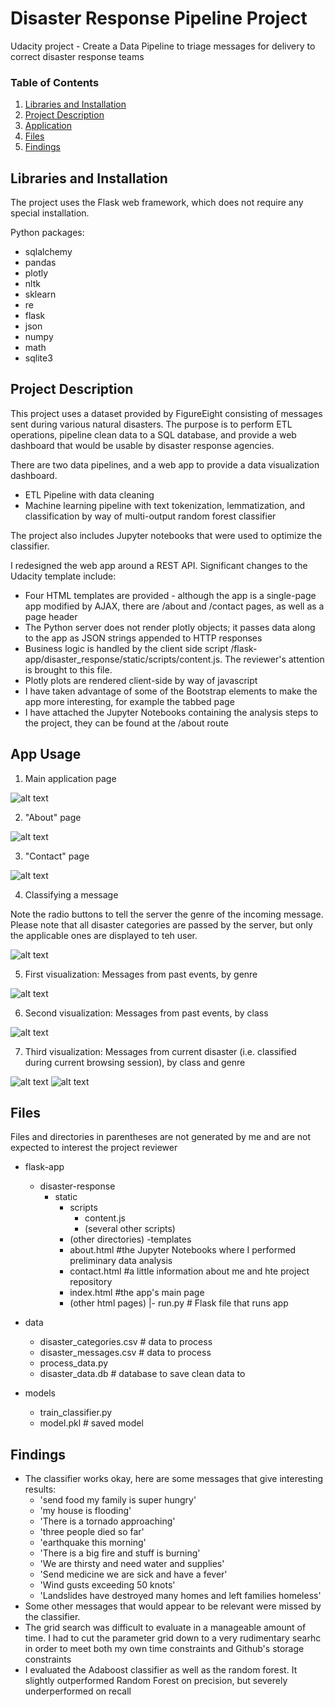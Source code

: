 # Disaster Response Pipeline Project

Udacity project - Create a Data Pipeline to triage messages for delivery to correct disaster response teams 


### Table of Contents

1. [Libraries and Installation](#installation)
2. [Project Description](#motivation)
2. [Application](#app)
3. [Files](#files)
4. [Findings](#results)

## Libraries and Installation <a name="installation"></a>

The project uses the Flask web framework, which does not require any special installation.

Python packages:
 - sqlalchemy
 - pandas
 - plotly
 - nltk
 - sklearn
 - re
 - flask
 - json
 - numpy
 - math
 - sqlite3

## Project Description<a name="motivation"></a>

This project uses a dataset provided by FigureEight consisting of messages sent during various natural disasters.
The purpose is to perform ETL operations, pipeline clean data to a SQL database, and provide a web dashboard that would be usable by disaster response agencies.

There are two data pipelines, and a web app to provide a data visualization dashboard.
 - ETL Pipeline with data cleaning
 - Machine learning pipeline with text tokenization, lemmatization, and classification by way of multi-output random forest classifier

 The project also includes Jupyter notebooks that were used to optimize the classifier.

I redesigned the web app around a REST API.  Significant changes to the Udacity template include:
 - Four HTML templates are provided - although the app is a single-page app modified by AJAX, there are /about and /contact pages, as well as a page header
 - The Python server does not render plotly objects; it passes data along to the app as JSON strings appended to HTTP responses
 - Business logic is handled by the client side script /flask-app/disaster_response/static/scripts/content.js.  The reviewer's attention is brought to this file.
 - Plotly plots are rendered client-side by way of javascript
 - I have taken advantage of some of the Bootstrap elements to make the app more interesting, for example the tabbed page
 - I have attached the Jupyter Notebooks containing the analysis steps to the project, they can be found at the /about route
 
## App Usage<a name="app"></a>

1.  Main application page

![alt text](https://github.com/ismith1024/Udacity-Disaster-Response-Data-Pipeline/blob/master/images/01Main.png "Main app page")

2.  "About" page

![alt text](https://github.com/ismith1024/Udacity-Disaster-Response-Data-Pipeline/blob/master/images/02About.png "About page")

3.  "Contact" page

![alt text](https://github.com/ismith1024/Udacity-Disaster-Response-Data-Pipeline/blob/master/images/03Contact.png "Contact page")

4.  Classifying a message

Note the radio buttons to tell the server the genre of the incoming message.  Please note that all disaster categories are passed by the server, but only the applicable ones are displayed to teh user.

![alt text](https://github.com/ismith1024/Udacity-Disaster-Response-Data-Pipeline/blob/master/images/04Classify.png "Message classifier")

5.  First visualization: Messages from past events, by genre

![alt text](https://github.com/ismith1024/Udacity-Disaster-Response-Data-Pipeline/blob/master/images/05vis1.png "First visualization")

6.  Second visualization: Messages from past events, by class

![alt text](https://github.com/ismith1024/Udacity-Disaster-Response-Data-Pipeline/blob/master/images/06vis2.png "Second visualization")

7.  Third visualization: Messages from current disaster (i.e. classified during current browsing session), by class and genre

![alt text](https://github.com/ismith1024/Udacity-Disaster-Response-Data-Pipeline/blob/master/images/07vis3a.png "Third visualization")
![alt text](https://github.com/ismith1024/Udacity-Disaster-Response-Data-Pipeline/blob/master/images/08vis3b.png "Third visualization")

## Files <a name="files"></a>

Files and directories in parentheses are not generated by me and are not expected to interest the project reviewer

- flask-app
  - disaster-response
    - static
      - scripts
        - content.js
        - (several other scripts)
      - (other directories)
    -templates
      - about.html #the Jupyter Notebooks where I performed preliminary data analysis
      - contact.html #a little information about me and hte project repository
      - index.html #the app's main page
      - (other html pages)
|- run.py  # Flask file that runs app

- data
  - disaster_categories.csv  # data to process 
  - disaster_messages.csv  # data to process
  - process_data.py
  - disaster_data.db   # database to save clean data to

- models
  - train_classifier.py
  - model.pkl  # saved model 

## Findings<a name="results"></a>

- The classifier works okay, here are some messages that give interesting results:
    - 'send food my family is super hungry'
    - 'my house is flooding'
    - 'There is a tornado approaching'
    - 'three people died so far'
    - 'earthquake this morning'
    - 'There is a big fire and stuff is burning'
    - 'We are thirsty and need water and supplies'
    - 'Send medicine we are sick and have a fever'
    - 'Wind gusts exceeding 50 knots'
    - 'Landslides have destroyed many homes and left families homeless'
- Some other messages that would appear to be relevant were missed by the classifier.
- The grid search was difficult to evaluate in a manageable amount of time.  I had to cut the parameter grid down to a very rudimentary searhc in order to meet both my own time constraints and Github's storage constraints
- I evaluated the Adaboost classifier as well as the random forest.  It slightly outperformed Random Forest on precision, but severely underperformed on recall



